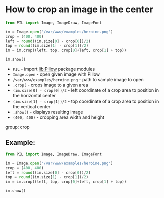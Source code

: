 # How to crop an image in the center

```python
from PIL import Image, ImageDraw, ImageFont

im = Image.open('/var/www/examples/heroine.png')
crop = (400, 400)
left = round((im.size[0] - crop[0])/2)
top = round((im.size[1] - crop[1])/2)
im = im.crop((left, top, crop[0]+left, crop[1] + top))

im.show()
```

- `PIL` - import [lib:Pillow](https://onelinerhub.com/python-pillow/how-to-install-python-pillow-module) package modules
- `Image.open` - open given image with Pillow
- `/var/www/examples/heroine.png` - path to sample image to open
- `.crop(` - crops image to a given area
- `(im.size[0] - crop[0])/2` - left coordinate of a crop area to position in the horizontal center
- `(im.size[1] - crop[1])/2` - top coordinate of a crop area to position in the vertical center
- `.show()` - displays resulting image
- `(400, 400)` - cropping area width and height

group: crop

## Example: 
```python
from PIL import Image, ImageDraw, ImageFont

im = Image.open('/var/www/examples/heroine.png')
crop = (400, 400)
left = round((im.size[0] - crop[0])/2)
top = round((im.size[1] - crop[1])/2)
im = im.crop((left, top, crop[0]+left, crop[1] + top))

im.show()
```

